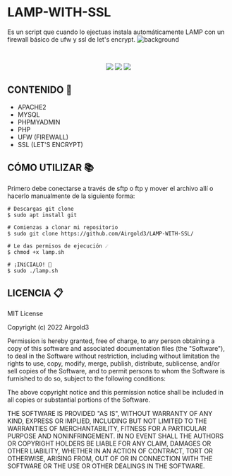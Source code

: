 # LAMP-WITH-SSL
Es un script que cuando lo ejectuas instala automáticamente LAMP con un firewall básico de ufw y ssl de let's encrypt.
![background](https://user-images.githubusercontent.com/62146446/152696670-7ed7ae40-04f7-42a9-9699-06447522e14c.gif)


<br>
<div align="center">
  
<img src="https://img.shields.io/badge/OS-Ubuntu 20.04-orange?style=for-the-badge&logo=linux"> <img src="https://img.shields.io/badge/Autor-airgold3-blue?logo=github&style=for-the-badge"> <img src="https://img.shields.io/badge/Licencia-MIT-brightgreen?style=for-the-badge&logo="> 
</div>

## CONTENIDO 📁
<ul>
    <li><a>APACHE2</a></li>
    <li><a>MYSQL</a></li>
    <li><a>PHPMYADMIN</a></li>
    <li><a>PHP</a></li>
    <li><a>UFW (FIREWALL)</a></li>
    <li><a>SSL (LET'S ENCRYPT)</a></li>
</ul>

## CÓMO UTILIZAR 📚
Primero debe conectarse a través de sftp o ftp y mover el archivo allí o hacerlo manualmente de la siguiente forma:
<br>
```
# Descargas git clone
$ sudo apt install git

# Comienzas a clonar mi repositorio
$ sudo git clone https://github.com/Airgold3/LAMP-WITH-SSL/

# Le das permisos de ejecución ☄️
$ chmod +x lamp.sh

# ¡INíCIALO! 🚀 
$ sudo ./lamp.sh
```

## LICENCIA 📋 
MIT License 

Copyright (c) 2022 Airgold3

Permission is hereby granted, free of charge, to any person obtaining a copy
of this software and associated documentation files (the "Software"), to deal
in the Software without restriction, including without limitation the rights
to use, copy, modify, merge, publish, distribute, sublicense, and/or sell
copies of the Software, and to permit persons to whom the Software is
furnished to do so, subject to the following conditions:

The above copyright notice and this permission notice shall be included in all
copies or substantial portions of the Software.

THE SOFTWARE IS PROVIDED "AS IS", WITHOUT WARRANTY OF ANY KIND, EXPRESS OR
IMPLIED, INCLUDING BUT NOT LIMITED TO THE WARRANTIES OF MERCHANTABILITY,
FITNESS FOR A PARTICULAR PURPOSE AND NONINFRINGEMENT. IN NO EVENT SHALL THE
AUTHORS OR COPYRIGHT HOLDERS BE LIABLE FOR ANY CLAIM, DAMAGES OR OTHER
LIABILITY, WHETHER IN AN ACTION OF CONTRACT, TORT OR OTHERWISE, ARISING FROM,
OUT OF OR IN CONNECTION WITH THE SOFTWARE OR THE USE OR OTHER DEALINGS IN THE
SOFTWARE.
